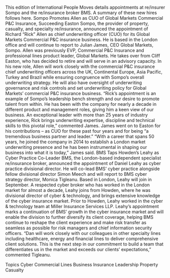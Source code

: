This edition of International People Moves details appointments at re/insurer Sompo and the re/insurance broker BMS.
A summary of these new hires follows here.
Sompo Promotes Allen as CUO of Global Markets Commercial P&C Insurance, Succeeding Easton
Sompo, the provider of property, casualty, and specialty re/insurance, announced the appointment of Richard “Rick” Allen as chief underwriting officer (CUO) for its Global Markets Commercial P&C insurance business. He is based in the London office and will continue to report to Julian James, CEO Global Markets, Sompo.
Allen was previously EVP, Commercial P&C Insurance and professional lines product leader, Global Markets. He takes over from Cliff Easton, who has decided to retire and will serve in an advisory capacity.
In his new role, Allen will work closely with the commercial P&C insurance chief underwriting officers across the UK, Continental Europe, Asia Pacific, Turkey and Brazil while ensuring congruence with Sompo’s overall underwriting strategy. He will also have oversight of underwriting governance and risk controls and set underwriting policy for Global Markets’ commercial P&C insurance business.
“Rick’s appointment is an example of Sompo’s leadership bench strength and our desire to promote talent from within. He has been with the company for nearly a decade in different product and management roles, giving him a keen view of our business. An exceptional leader with more than 25 years of industry experience, Rick brings underwriting expertise, discipline and technical skills to this pivotal role,” commented James.
James went on to Easton for his contributions – as CUO for these past four years and for being “a tremendous business partner and leader.”
“With a career that spans 50 years, he joined the company in 2014 to establish a London market underwriting presence and he has been instrumental in shaping our business into what it is today,” James said.
BMS Taps Howden’s Leahy as Cyber Practice Co-Leader
BMS, the London-based independent specialist re/insurance broker, announced the appointment of Daniel Leahy as cyber practice divisional director. He will co-lead BMS’ cyber practice alongside fellow divisional director Simon Meech and will report to BMS cyber strategy director, Monica Tigleanu. Based in London, Leahy will join in September.
A respected cyber broker who has worked in the London market for almost a decade, Leahy joins from Howden, where he was divisional director of cyber & technology, and brings extensive knowledge of the cyber insurance market. Prior to Howden, Leahy worked in the cyber & technology team at Miller Insurance Services LLP.
Leahy’s appointment marks a continuation of BMS’ growth in the cyber insurance market and will enable the division to further diversify its client coverage, helping BMS continue to reshape the client experience and make risk transfer as seamless as possible for risk managers and chief information security officers.
“Dan will work closely with our colleagues in other specialty lines including healthcare, energy and financial lines to deliver comprehensive client solutions. This is the next step in our commitment to build a team that differentiates us in the market and exceeds our clients’ expectations,” commented Tigleanu.

Topics
Cyber
Commercial Lines
Business Insurance
Leadership
Property Casualty
